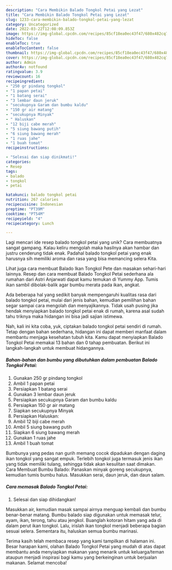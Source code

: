 ```yaml
---
description: "Cara Membikin Balado Tongkol Petai yang Lezat"
title: "Cara Membikin Balado Tongkol Petai yang Lezat"
slug: 1233-cara-membikin-balado-tongkol-petai-yang-lezat
category: Uncategorized
date: 2022-03-22T12:08:09.853Z
image: https://img-global.cpcdn.com/recipes/85cf18ea0ec43f47/680x482cq70/balado-tongkol-petai-foto-resep-utama.jpg
hideToc: false
enableToc: true
enableTocContent: false
thumbnail: https://img-global.cpcdn.com/recipes/85cf18ea0ec43f47/680x482cq70/balado-tongkol-petai-foto-resep-utama.jpg
cover: https://img-global.cpcdn.com/recipes/85cf18ea0ec43f47/680x482cq70/balado-tongkol-petai-foto-resep-utama.jpg
author: Admin
authorAv: notfound
ratingvalue: 3.9
reviewcount: 16
recipeingredient:
- "250 gr pindang tongkol"
- "1 papan petai"
- "1 batang serai"
- "3 lembar daun jeruk"
- "secukupnya Garam dan bumbu kaldu"
- "150 gr air matang"
- "secukupnya Minyak"
- " Haluskan"
- "12 biji cabe merah"
- "5 siung bawang putih"
- "6 siung bawang merah"
- "1 ruas jahe"
- "1 buah tomat"
recipeinstructions:

- "Selesai dan siap dinikmati!"
categories:
- Resep
tags:
- balado
- tongkol
- petai

katakunci: balado tongkol petai 
nutrition: 267 calories
recipecuisine: Indonesian
preptime: "PT39M"
cooktime: "PT54M"
recipeyield: "4"
recipecategory: Lunch

---
```





Lagi mencari ide resep balado tongkol petai yang unik? Cara membuatnya sangat gampang. Kalau keliru mengolah maka hasilnya akan hambar dan justru cenderung tidak enak. Padahal balado tongkol petai yang enak harusnya sih memiliki aroma dan rasa yang bisa memancing selera Kita.





Lihat juga cara membuat Balado Ikan Tongkol Pete dan masakan sehari-hari lainnya. Resep dan cara membuat Balado Tongkol Petai sederhana ala rumahan dari Astri Anjarwati dapat kamu temukan di Yummy App. Tumis ikan sambil dibolak-balik agar bumbu merata pada ikan, angkat.

Ada beberapa hal yang sedikit banyak mempengaruhi kualitas rasa dari balado tongkol petai, mulai dari jenis bahan, kemudian pemilihan bahan segar sampai cara mengolah dan menyajikannya. Tidak usah pusing jika hendak menyiapkan balado tongkol petai enak di rumah, karena asal sudah tahu triknya maka hidangan ini bisa jadi sajian istimewa.






Nah, kali ini kita coba, yuk, ciptakan balado tongkol petai sendiri di rumah. Tetap dengan bahan sederhana, hidangan ini dapat memberi manfaat dalam membantu menjaga kesehatan tubuh kita. Kamu dapat menyiapkan Balado Tongkol Petai memakai 13 bahan dan 0 tahap pembuatan. Berikut ini langkah-langkah untuk membuat hidangannya.

<!--inarticleads1-->

##### Bahan-bahan dan bumbu yang dibutuhkan dalam pembuatan Balado Tongkol Petai:

1. Gunakan 250 gr pindang tongkol
1. Ambil 1 papan petai
1. Persiapkan 1 batang serai
1. Gunakan 3 lembar daun jeruk
1. Persiapkan secukupnya Garam dan bumbu kaldu
1. Persiapkan 150 gr air matang
1. Siapkan secukupnya Minyak
1. Persiapkan  Haluskan:
1. Ambil 12 biji cabe merah
1. Ambil 5 siung bawang putih
1. Siapkan 6 siung bawang merah
1. Gunakan 1 ruas jahe
1. Ambil 1 buah tomat


Bumbunya yang pedas nan gurih memang cocok dipadukan dengan daging ikan tongkol yang sangat empuk. Terlebih tongkol juga termasuk jenis ikan yang tidak memiliki tulang, sehingga tidak akan kesulitan saat dimakan. Cara Membuat Bumbu Balado: Panaskan minyak goreng secukupnya, kemudian tumis bumbu halus. Masukkan serai, daun jeruk, dan daun salam. 

<!--inarticleads2-->

##### Cara memasak Balado Tongkol Petai:


1. Selesai dan siap dihidangkan!

Masukkan air, kemudian masak sampai airnya menguap kembali dan bumbu benar-benar matang. Bumbu balado siap digunakan untuk memasak telur, ayam, ikan, terong, tahu atau jengkol. Buanglah kotoran hitam yang ada di dalam perut ikan tongkol. Lalu, irislah ikan tongkol menjadi beberapa bagian sesuai selera. Sementara itu, haluskan semua bumbu marinasi. 

Terima kasih telah membaca resep yang kami tampilkan di halaman ini. Besar harapan kami, olahan Balado Tongkol Petai yang mudah di atas dapat membantu anda menyiapkan makanan yang menarik untuk keluarga/teman ataupun menjadi inspirasi bagi kamu yang berkeinginan untuk berjualan makanan. Selamat mencoba!

